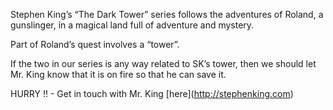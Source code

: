 Stephen King’s “The Dark Tower” series follows the adventures of Roland, 
a gunslinger, in a magical land full of adventure and mystery.

Part of Roland’s quest involves a “tower”.

If the two in our series is any way related to SK’s tower, then we should
let Mr. King know that it is on fire so that he can save it.

HURRY !! - Get in touch with Mr. King \[here\](http://stephenking.com)
